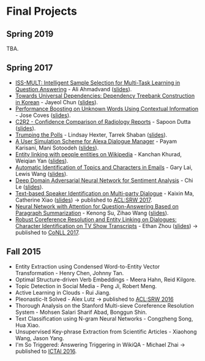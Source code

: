 Final Projects
=====

## Spring 2019

TBA.

## Spring 2017

* [ISS-MULT: Intelligent Sample Selection for Multi-Task Learning in Question Answering](http://www.cs.emory.edu/~choi/courses/cs571/projects/2017-ahmadvand-report.pdf) - Ali Ahmadvand ([slides](http://www.cs.emory.edu/~choi/courses/cs571/projects/2017-ahmadvand-slides.pdf)).
* [Towards Universal Dependencies: Dependency Treebank Construction in Korean](http://www.cs.emory.edu/~choi/courses/cs571/projects/2017-chun-report.pdf) - Jayeol Chun ([slides](http://www.cs.emory.edu/~choi/courses/cs571/projects/2017-chun-slides.pdf)).
* [Performance Boosting on Unknown Words Using Contextual Information](http://www.cs.emory.edu/~choi/courses/cs571/projects/2017-coves-report.pdf) - Jose Coves ([slides](http://www.cs.emory.edu/~choi/courses/cs571/projects/2017-coves-slides.pdf)).
* [C2R2 - Confidence Comparison of Radiology Reports](http://www.cs.emory.edu/~choi/courses/cs571/projects/2017-dutta-report.pdf) - Sapoon Dutta ([slides](http://www.cs.emory.edu/~choi/courses/cs571/projects/2017-dutta-slides.pdf)).
* [Trumping the Polls](http://www.cs.emory.edu/~choi/courses/cs571/projects/2017-hexter-shaban-report.pdf) - Lindsay Hexter, Tarrek Shaban ([slides](http://www.cs.emory.edu/~choi/courses/cs571/projects/2017-hexter-shaban-slides.pdf)).
* [A User Simulation Scheme for Alexa Dialogue Manager](http://www.cs.emory.edu/~choi/courses/cs571/projects/2017-karisani-sotoodeh-report.pdf) - Payam Karisani, Mani Sotoodeh ([slides](http://www.cs.emory.edu/~choi/courses/cs571/projects/2017-karisani-sotoodeh-slides.pdf)).
* [Entity linking with people entities on Wikipedia](http://www.cs.emory.edu/~choi/courses/cs571/projects/2017-khurad-yan-report.pdf) - Kanchan Khurad, Weiqian Yan ([slides](http://www.cs.emory.edu/~choi/courses/cs571/projects/2017-khurad-yan-slides.pdf)).
* [Automatic Identification of Topics and Characters in Emails](http://www.cs.emory.edu/~choi/courses/cs571/projects/2017-lai-wang-report.pdf) - Gary Lai, Lewis Wang ([slides](http://www.cs.emory.edu/~choi/courses/cs571/projects/2017-lai-wang-slides.pdf)).
* [Deep Domain Adversarial Neural Network for Sentiment Analysis](http://www.cs.emory.edu/~choi/courses/cs571/projects/2017-le-report.pdf) - Chi Le ([slides](http://www.cs.emory.edu/~choi/courses/cs571/projects/2017-le-slides.pdf)).
* [Text-based Speaker Identification on Multi-party Dialogue](http://www.cs.emory.edu/~choi/courses/cs571/projects/2017-ma-xiao-report.pdf) - Kaixin Ma, Catherine Xiao ([slides](http://www.cs.emory.edu/~choi/courses/cs571/projects/2017-ma-xiao-slides.pdf)) &rarr; published to [ACL:SRW 2017](http://aclweb.org/anthology/P17-3009).
* [Neural Network with Attention for Question-Answering Based on Paragraph Summarization](http://www.cs.emory.edu/~choi/courses/cs571/projects/2017-su-wang-report.pdf) - Kenong Su, Zihao Wang ([slides](http://www.cs.emory.edu/~choi/courses/cs571/projects/2017-su-wang-slides.pdf)).
* [Robust Coreference Resolution and Entity Linking on Dialogues: Character Identification on TV Show Transcripts](http://www.cs.emory.edu/~choi/courses/cs571/projects/2017-zhou-report.pdf) - Ethan Zhou ([slides](http://www.cs.emory.edu/~choi/courses/cs571/projects/2017-zhou-slides.pdf)) &rarr; published to [CoNLL 2017](http://www.aclweb.org/anthology/K17-1023).

## Fall 2015

* Entity Extraction using Condensed Word-to-Entity Vector Transformation - Henry Chen, Johnny Tan.
* Optimal Structure-driven Verb Embeddings - Meera Hahn, Reid Kilgore.
* Topic Detection in Social Media - Peng Ji, Robert Meng.
* Active Learning in Clouds - Rui Jiang.
* Pleonastic-It Solved - Alex Lutz &rarr; published to [ACL:SRW 2016](http://aclweb.org/anthology/P16-3020)
* Thorough Analysis on the Stanford Multi-sieve Coreference Resolution System - Mohsen Salari Sharif Abad, Bonggun Shin.
* Text Classification using N-gram Neural Networks - Congzheng Song, Hua Xiao.
* Unsupervised Key-phrase Extraction from Scientific Articles - Xiaohong Wang, Jason Yang.
* I'm So Triggered: Answering Triggering in WikiQA - Michael Zhai &rarr; published to [ICTAI 2016](https://ieeexplore.ieee.org/document/7814688).
